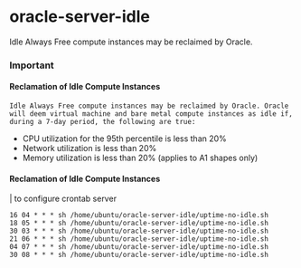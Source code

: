 # oracle-server-idle
Idle Always Free compute instances may be reclaimed by Oracle.

### Important

#### Reclamation of Idle Compute Instances

    Idle Always Free compute instances may be reclaimed by Oracle. Oracle will deem virtual machine and bare metal compute instances as idle if, during a 7-day period, the following are true:


- CPU utilization for the 95th percentile is less than 20%
- Network utilization is less than 20%
- Memory utilization is less than 20% (applies to A1 shapes only)

#### Reclamation of Idle Compute Instances

| to configure crontab server
```shell
16 04 * * * sh /home/ubuntu/oracle-server-idle/uptime-no-idle.sh
18 05 * * * sh /home/ubuntu/oracle-server-idle/uptime-no-idle.sh
30 03 * * * sh /home/ubuntu/oracle-server-idle/uptime-no-idle.sh
21 06 * * * sh /home/ubuntu/oracle-server-idle/uptime-no-idle.sh
04 07 * * * sh /home/ubuntu/oracle-server-idle/uptime-no-idle.sh
30 08 * * * sh /home/ubuntu/oracle-server-idle/uptime-no-idle.sh
```